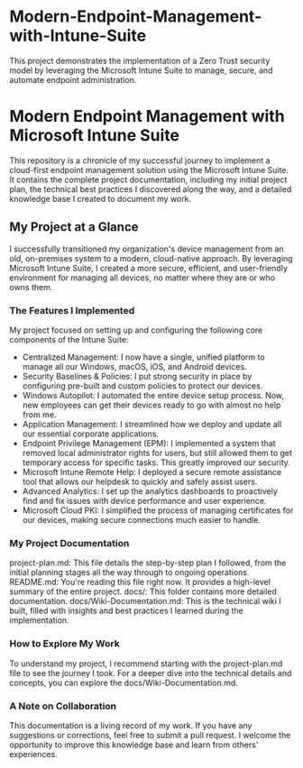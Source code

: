 # Modern-Endpoint-Management-with-Intune-Suite
This project demonstrates the implementation of a Zero Trust security model by leveraging the Microsoft Intune Suite to manage, secure, and automate endpoint administration.

# Modern Endpoint Management with Microsoft Intune Suite
This repository is a chronicle of my successful journey to implement a cloud-first endpoint management solution using the Microsoft Intune Suite. It contains the complete project documentation, including my initial project plan, the technical best practices I discovered along the way, and a detailed knowledge base I created to document my work.

## My Project at a Glance
I successfully transitioned my organization's device management from an old, on-premises system to a modern, cloud-native approach. By leveraging Microsoft Intune Suite, I created a more secure, efficient, and user-friendly environment for managing all devices, no matter where they are or who owns them. 
### The Features I Implemented
My project focused on setting up and configuring the following core components of the Intune Suite:

* Centralized Management: I now have a single, unified platform to manage all our Windows, macOS, iOS, and Android devices.
* Security Baselines & Policies: I put strong security in place by configuring pre-built and custom policies to protect our devices.
* Windows Autopilot: I automated the entire device setup process. Now, new employees can get their devices ready to go with almost no help from me.
* Application Management: I streamlined how we deploy and update all our essential corporate applications.
* Endpoint Privilege Management (EPM): I implemented a system that removed local administrator rights for users, but still allowed them to get temporary access for specific tasks. This greatly improved our security.
* Microsoft Intune Remote Help: I deployed a secure remote assistance tool that allows our helpdesk to quickly and safely assist users.
* Advanced Analytics: I set up the analytics dashboards to proactively find and fix issues with device performance and user experience.
* Microsoft Cloud PKI: I simplified the process of managing certificates for our devices, making secure connections much easier to handle.

### My Project Documentation
project-plan.md: This file details the step-by-step plan I followed, from the initial planning stages all the way through to ongoing operations.
README.md: You're reading this file right now. It provides a high-level summary of the entire project.
docs/: This folder contains more detailed documentation.
docs/Wiki-Documentation.md: This is the technical wiki I built, filled with insights and best practices I learned during the implementation.

### How to Explore My Work
To understand my project, I recommend starting with the project-plan.md file to see the journey I took. For a deeper dive into the technical details and concepts, you can explore the docs/Wiki-Documentation.md.

### A Note on Collaboration
This documentation is a living record of my work. If you have any suggestions or corrections, feel free to submit a pull request. I welcome the opportunity to improve this knowledge base and learn from others' experiences.
